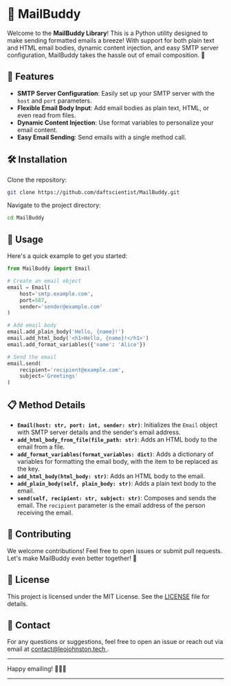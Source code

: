 # 📧 MailBuddy

Welcome to the **MailBuddy Library**! This is a Python utility designed to make sending formatted emails a breeze! With support for both plain text and HTML email bodies, dynamic content injection, and easy SMTP server configuration, MailBuddy takes the hassle out of email composition. 🎉

## 🚀 Features

- **SMTP Server Configuration**: Easily set up your SMTP server with the `host` and `port` parameters.
- **Flexible Email Body Input**: Add email bodies as plain text, HTML, or even read from files.
- **Dynamic Content Injection**: Use format variables to personalize your email content.
- **Easy Email Sending**: Send emails with a single method call.

## 🛠️ Installation

Clone the repository:

```bash
git clone https://github.com/daftscientist/MailBuddy.git
```

Navigate to the project directory:

```bash
cd MailBuddy
```

## 🌟 Usage

Here's a quick example to get you started:

```python
from MailBuddy import Email

# Create an email object
email = Email(
    host='smtp.example.com',
    port=587,
    sender='sender@example.com'
)

# Add email body
email.add_plain_body('Hello, {name}!')
email.add_html_body('<h1>Hello, {name}!</h1>')
email.add_format_variables({'name': 'Alice'})

# Send the email
email.send(
    recipient='recipient@example.com',
    subject='Greetings'
)
```

## 📋 Method Details

- **`Email(host: str, port: int, sender: str)`**: Initializes the `Email` object with SMTP server details and the sender's email address.
- **`add_html_body_from_file(file_path: str)`**: Adds an HTML body to the email from a file.
- **`add_format_variables(format_variables: dict)`**: Adds a dictionary of variables for formatting the email body, with the item to be replaced as the key.
- **`add_html_body(html_body: str)`**: Adds an HTML body to the email.
- **`add_plain_body(self, plain_body: str)`**: Adds a plain text body to the email.
- **`send(self, recipient: str, subject: str)`**: Composes and sends the email. The `recipient` parameter is the email address of the person receiving the email.

## 💬 Contributing

We welcome contributions! Feel free to open issues or submit pull requests. Let's make MailBuddy even better together! 🤝

## 📜 License

This project is licensed under the MIT License. See the [LICENSE](LICENSE) file for details.

## 📧 Contact

For any questions or suggestions, feel free to open an issue or reach out via email at [contact@leojohnston.tech
](mailto:contact@leojohnston.tech).

---

Happy emailing! 🚀📧✨

---

